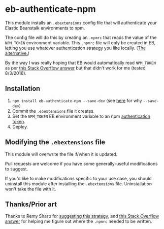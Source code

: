 # eb-authenticate-npm

This module installs an `.ebextensions` config file that will authenticate
your Elastic Beanstalk environments to npm.

The config file will do this by creating an `.npmrc` that reads the value of the
`NPM_TOKEN` environment variable. This `.npmrc` file will only be created in
EB, letting you use whatever authentication strategy you like locally. ([The
alternative.][check in .npmrc])

By the way I was really hoping that EB would automatically read `NPM_TOKEN` as
per [this Stack Overflow answer][wrong answer] but that didn't work for me
(tested 8/3/2016).

## Installation

1. `npm install eb-authenticate-npm --save-dev` (see [here](https://github.com/mixmaxhq/install-files/blob/master/README.md#installation) for why `--save-dev`)
2. Commit the `.ebextensions` file it creates.
3. Set the `NPM_TOKEN` EB environment variable to an npm [authentication token][token].
4. Deploy.

## Modifying the `.ebextensions` file

This module will overwrite the file if/when it is updated.

Pull requests are welcome if you have some generally-useful modifications to
suggest.

If you'd like to make modifications specific to your use case, you should uninstall
this module after installing the `.ebextensions` file. Uninstallation won't take
the file with it.

## Thanks/Prior art

Thanks to Remy Sharp for [suggesting this strategy][this strategy], and [this
Stack Overflow answer][SO] for helping me figure out where the `.npmrc` needed
to be written.

[check in .npmrc]: https://remysharp.com/2015/10/26/using-travis-with-private-npm-deps#file-based
[SO]: http://stackoverflow.com/a/24993093/495611
[this strategy]: https://remysharp.com/2015/10/26/using-travis-with-private-npm-deps#dynamic
[token]: https://docs.npmjs.com/private-modules/ci-server-config#getting-an-authentication-token
[wrong answer]: http://stackoverflow.com/a/37866227/495611
